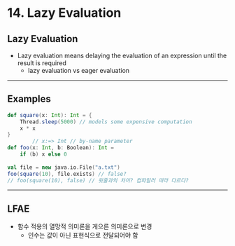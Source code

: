 # 14. Lazy Evaluation
## Lazy Evaluation
- Lazy evaluation means delaying the evaluation of an expression until the result is required
	- lazy evaluation vs eager evaluation

---
## Examples
```scala
def square(x: Int): Int = { 
	Thread.sleep(5000) // models some expensive computation 
	x * x 
} 
		// x:=> Int // by-name parameter
def foo(x: Int, b: Boolean): Int = 
	if (b) x else 0 
	
val file = new java.io.File("a.txt") 
foo(square(10), file.exists) // false?
// foo(square(10), false) // 윗줄과의 차이? 컴파일러 따라 다르다?
```

---
## LFAE
- 함수 적용의 열망적 의미론을 게으른 의미론으로 변경
	- 인수는 값이 아닌 표현식으로 전달되어야 함
